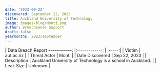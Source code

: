 ```yaml
---
date: '2023-09-22'
discovered: September 22, 2023
title: Auckland University of Technology
image: images/blog/Monti.png
author: Breachsense Support
draft: false
yearmonths: 2023/september
---
```



| Data Breach Report
------------:     |:-------------:    | :-----:|
| Victim      | aut.ac.nz      | 
| Threat Actor      | Monti      | 
| Date Discovered      | Sep 22, 2023      | 
| Description      | Auckland University of Technology is a school in Auckland.      | 
| Leak Size      | Unknown      | 

